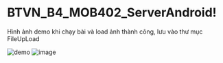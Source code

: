 # BTVN_B4_MOB402_ServerAndroid!


Hình ảnh demo khi chạy bài và load ảnh thành công, lưu vào thư mục FileUpLoad

![demo](https://user-images.githubusercontent.com/93418649/224953875-637cb73d-efd7-4adb-af73-6de48d15630c.png) ![image](https://user-images.githubusercontent.com/93418649/226539028-5c0433a6-a511-4493-a654-d75f25b9aeed.png)

